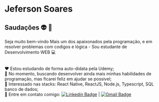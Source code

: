 # Jeferson Soares

## Saudações :alien: :wave:
Seja muito bem-vindo
Mais um dos apaixonados pela programação, e em resolver problemas com codigos e lógica - 
Sou estudante de Desenvolvimento WEB :computer:

<br/> :hearts: Estou estudando de forma auto-didata pela Udemy;
<br/> :space_invader: No momento, buscando desenvolver ainda mais minhas habilidades de programação, mas ficarei feliz em ajudar se possivel;
<br/> :notebook: Interessado nas stacks: React Native, ReactJS, Node.js, Typescript, SQL banco de dados;
<br/> :incoming_envelope: Entre em contato comigo: [![Linkedin Badge](https://img.shields.io/badge/-JefersonSoares-blue?style=flat-square&logo=Linkedin&logoColor=white&link=https://www.linkedin.com/in/HeadEnemy/)](https://www.linkedin.com/in/HeadEnemy/)
 | 
[![Gmail Badge](https://img.shields.io/badge/-headenemy360@outlook.com-c14438?style=flat-square&logo=Gmail&logoColor=white&link=mailto:headenemy360@outlook.com)](mailto:headenemy360@outlook.com)
